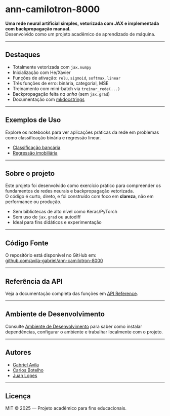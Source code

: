 # ann-camilotron-8000

**Uma rede neural artificial simples, vetorizada com JAX e implementada com backpropagação manual.**  
Desenvolvido como um projeto acadêmico de aprendizado de máquina.

---

## Destaques

- Totalmente vetorizada com `jax.numpy`
- Inicialização com He/Xavier
- Funções de ativação: `relu`, `sigmoid`, `softmax`, `linear`
- Três funções de erro: binária, categorial, MSE
- Treinamento com mini-batch via `treinar_rede(...)`
- Backpropagação feita *na unha* (sem `jax.grad`)
- Documentação com [mkdocstrings](reference.md)

---

## Exemplos de Uso

Explore os notebooks para ver aplicações práticas da rede em problemas como classificação binária e regressão linear.

- [Classificação bancária](examples/bank.md)
- [Regressão imobiliária](examples/real_state.md)

---

##  Sobre o projeto

Este projeto foi desenvolvido como exercício prático para compreender os fundamentos de redes neurais e backpropagação vetorizada.  
O código é curto, direto, e foi construído com foco em **clareza**, não em performance ou produção.

- Sem bibliotecas de alto nível como Keras/PyTorch
- Sem uso de `jax.grad` ou autodiff
- Ideal para fins didáticos e experimentação

---

## Código Fonte

O repositório está disponível no GitHub em:  
[github.com/avila-gabriel/ann-camilotron-8000](https://github.com/avila-gabriel/ann-camilotron-8000)

---

## Referência da API

Veja a documentação completa das funções em [API Reference](reference.md).

---

## Ambiente de Desenvolvimento

Consulte [Ambiente de Desenvolvimento](dev.md) para saber como instalar dependências, configurar o ambiente e trabalhar localmente com o projeto.

---

## Autores

- [Gabriel Avila](https://github.com/avila-gabriel)
- [Carlos Botelho](https://github.com/car2100)  
- [Juan Lopes](https://github.com/ruanmolgero)  

---

## Licença

MIT © 2025 — Projeto acadêmico para fins educacionais.
